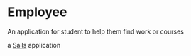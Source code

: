 # Employee

An application for student to help them find work or courses

a [Sails](http://sailsjs.org) application
